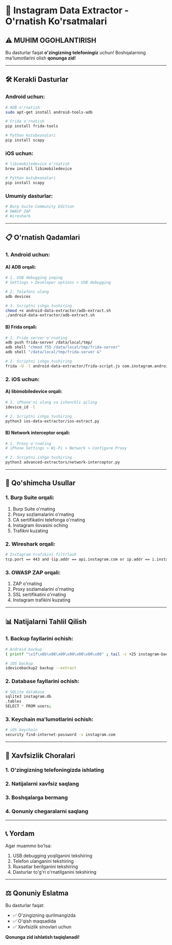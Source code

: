 # 📱 Instagram Data Extractor - O'rnatish Ko'rsatmalari

## ⚠️ **MUHIM OGOHLANTIRISH**
Bu dasturlar faqat **o'zingizning telefoningiz** uchun! Boshqalarning ma'lumotlarini olish **qonunga zid**!

---

## 🛠️ **Kerakli Dasturlar**

### **Android uchun:**
```bash
# ADB o'rnatish
sudo apt-get install android-tools-adb

# Frida o'rnatish
pip install frida-tools

# Python kutubxonalari
pip install scapy
```

### **iOS uchun:**
```bash
# libimobiledevice o'rnatish
brew install libimobiledevice

# Python kutubxonalari
pip install scapy
```

### **Umumiy dasturlar:**
```bash
# Burp Suite Community Edition
# OWASP ZAP
# Wireshark
```

---

## 📋 **O'rnatish Qadamlari**

### **1. Android uchun:**

#### **A) ADB orqali:**
```bash
# 1. USB debugging yoqing
# Settings > Developer options > USB debugging

# 2. Telefoni ulang
adb devices

# 3. Scriptni ishga tushiring
chmod +x android-data-extractor/adb-extract.sh
./android-data-extractor/adb-extract.sh
```

#### **B) Frida orqali:**
```bash
# 1. Frida server o'rnating
adb push frida-server /data/local/tmp/
adb shell "chmod 755 /data/local/tmp/frida-server"
adb shell "/data/local/tmp/frida-server &"

# 2. Scriptni ishga tushiring
frida -U -l android-data-extractor/frida-script.js com.instagram.android
```

### **2. iOS uchun:**

#### **A) libimobiledevice orqali:**
```bash
# 1. iPhone'ni ulang va ishonchli qiling
idevice_id -l

# 2. Scriptni ishga tushiring
python3 ios-data-extractor/ios-extract.py
```

#### **B) Network interceptor orqali:**
```bash
# 1. Proxy o'rnating
# iPhone Settings > Wi-Fi > Network > Configure Proxy

# 2. Scriptni ishga tushiring
python3 advanced-extractors/network-interceptor.py
```

---

## 🔧 **Qo'shimcha Usullar**

### **1. Burp Suite orqali:**
1. Burp Suite o'rnating
2. Proxy sozlamalarini o'rnating
3. CA sertifikatini telefonga o'rnating
4. Instagram ilovasini oching
5. Trafikni kuzating

### **2. Wireshark orqali:**
```bash
# Instagram trafikini filtrlash
tcp.port == 443 and (ip.addr == api.instagram.com or ip.addr == i.instagram.com)
```

### **3. OWASP ZAP orqali:**
1. ZAP o'rnating
2. Proxy sozlamalarini o'rnating
3. SSL sertifikatini o'rnating
4. Instagram trafikini kuzating

---

## 📊 **Natijalarni Tahlil Qilish**

### **1. Backup fayllarini ochish:**
```bash
# Android backup
( printf "\x1f\x8b\x08\x00\x00\x00\x00\x00" ; tail -c +25 instagram-backup.ab ) | tar xfvz -

# iOS backup
idevicebackup2 backup --extract
```

### **2. Database fayllarini ochish:**
```bash
# SQLite database
sqlite3 instagram.db
.tables
SELECT * FROM users;
```

### **3. Keychain ma'lumotlarini ochish:**
```bash
# iOS keychain
security find-internet-password -s instagram.com
```

---

## 🚨 **Xavfsizlik Choralari**

### **1. O'zingizning telefoningizda ishlating**
### **2. Natijalarni xavfsiz saqlang**
### **3. Boshqalarga bermang**
### **4. Qonuniy chegaralarni saqlang**

---

## 📞 **Yordam**

Agar muammo bo'lsa:
1. USB debugging yoqilganini tekshiring
2. Telefon ulanganini tekshiring
3. Ruxsatlar berilganini tekshiring
4. Dasturlar to'g'ri o'rnatilganini tekshiring

---

## ⚖️ **Qonuniy Eslatma**

Bu dasturlar faqat:
- ✅ O'zingizning qurilmangizda
- ✅ O'qish maqsadida
- ✅ Xavfsizlik sinovlari uchun

**Qonunga zid ishlatish taqiqlanadi!** 